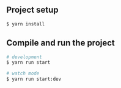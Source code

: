 ## Project setup

```bash
$ yarn install
```

## Compile and run the project

```bash
# development
$ yarn run start

# watch mode
$ yarn run start:dev